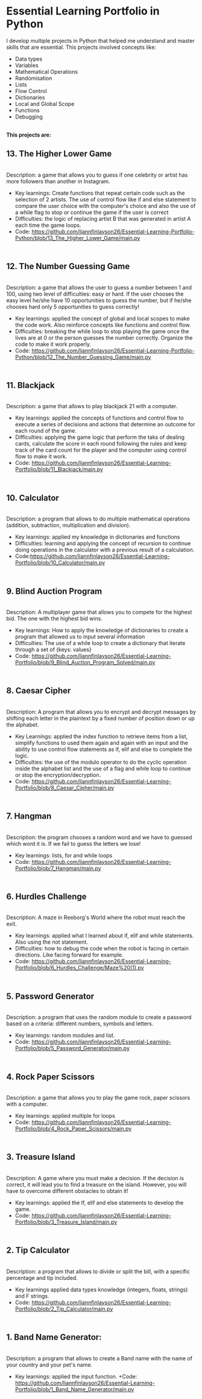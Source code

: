 # Essential Learning Portfolio in Python

I develop multiple projects in Python that helped me understand and master skills that are essential. This projects involved concepts like:
+ Data types
+ Variables
+ Mathematical Operations
+ Randomisation
+ Lists
+ Flow Control
+ Dictionaries
+ Local and Global Scope
+ Functions
+ Debugging

<br>**This projects are:**

## **13. The Higher Lower Game** 
<br> Description: a game that allows you to guess if one celebrity or artist has more followers than another in Instagram.
+ Key learnings: Create functions that repeat certain code such as the selection of 2 artists. The use of control flow like if and else statement to compare the user choice with the computer's choice and also the use of a while flag to stop or continue the game if the user is correct
+ Difficulties: the logic of replacing artist B that was generated in artist A each time the game loops.
+ Code: https://github.com/liannfinlayson26/Essential-Learning-Portfolio-Python/blob/13_The_Higher_Lower_Game/main.py
## <br>**12. The Number Guessing Game**
<br> Description: a game that allows the user to guess a number between 1 and 100, using two level of difficulties: easy or hard. If the user chooses the easy level he/she have 10 opportunities to guess the number, but if he/she chooses hard only 5 opportunities to guess correctly!
+ Key learnings: applied the concept of global and local scopes to make the code work. Also reinforce concepts like functions and control flow.
+ Difficulties: breaking the while loop to stop playing the game once the lives are at 0 or the person guesses the number correctly. Organize the code to make it work properly.
+ Code: https://github.com/liannfinlayson26/Essential-Learning-Portfolio-Python/blob/12_The_Number_Guessing_Game/main.py
## <br>**11. Blackjack**
<br> Description: a game that allows to play blackjack 21 with a computer. 
+ Key learnings: applied the concepts of functions and control flow to execute a series of decisions and actions that determine an outcome for each round of the game.
+ Difficulties: applying the game logic that perform the taks of dealing cards, calculate the score in each round following the rules and keep track of the card count for the player and the computer using control flow to make it work.
+ Code: https://github.com/liannfinlayson26/Essential-Learning-Portfolio/blob/11_Blackjack/main.py
## <br>**10. Calculator**
<br> Description: a program that allows to do multiple mathematical operations (addition, subtraction, multiplication and division).
+ Key learnings: applied my knowledge in dictionaries and functions
+ Difficulties: learning and applying the concept of recursion to continue doing operations in the calculator with a previous result of a calculation.
+ Code:https://github.com/liannfinlayson26/Essential-Learning-Portfolio/blob/10_Calculator/main.py
## <br> **9. Blind Auction Program**
<br> Description: A multiplayer game that allows you to compete for the highest bid. The one with the highest bid wins.
+ Key learnings: How to apply the knowledge of dictionaries to create a program that allowed us to input several information
+  Difficulties: The use of a while loop to create a dictionary that iterate through a set of {keys: values}
+  Code: https://github.com/liannfinlayson26/Essential-Learning-Portfolio/blob/9_Blind_Auction_Program_Solved/main.py 
## <br> **8. Caesar Cipher**
<br> Description: A program that allows you to encrypt and decrypt messages by shifting each letter in the plaintext by a fixed number of position down or up the alphabet.
+  Key Learnings: applied the index function to retrieve items from a list, simplify functions to used them again and again with an input and the ability to use control flow statements as if, elif and else to complete the logic.
+  Difficulties: the use of the modulo operator to do the cyclic operation inside the alphabet list and the use of a flag and while loop to continue or stop the encryption/decryption.
+  Code: https://github.com/liannfinlayson26/Essential-Learning-Portfolio/blob/8_Caesar_Cipher/main.py
## <br> **7. Hangman**
<br> Description: the program chooses a random word and we have to guessed which word it is. If we fail to guess the letters we lose!
+ Key learnings: lists, for and while loops
+ Code: https://github.com/liannfinlayson26/Essential-Learning-Portfolio/blob/7_Hangman/main.py

## <br> **6. Hurdles Challenge**
<br> Description: A maze in Reeborg's World where the robot must reach the exit.
+ Key learnings: applied what I learned about if, elif and while statements. Also using the not statement.
+ Difficulties: how to debug the code when the robot is facing in certain directions. Like facing forward for example.
+ Code: https://github.com/liannfinlayson26/Essential-Learning-Portfolio/blob/6_Hurdles_Challenge/Maze%20(1).py
## <br> **5. Password Generator**
<br> Description: a program that uses the random module to create a password based on a criteria: different numbers, symbols and letters.
+ Key learnings: random modules and list.
+ Code: https://github.com/liannfinlayson26/Essential-Learning-Portfolio/blob/5_Password_Generator/main.py

## <br> **4. Rock Paper Scissors**
<br> Description: a game that allows you to play the game rock, paper scissors with a computer. 
+ Key learnings: applied multiple for loops
+ Code: https://github.com/liannfinlayson26/Essential-Learning-Portfolio/blob/4_Rock_Paper_Scissors/main.py
## <br>**3. Treasure Island**
<br> Description: A game where you must make a decision. If the decision is correct, it will lead you to find a treasure on the island. However, you will have to overcome different obstacles to obtain it!
+ Key learnings: applied the If, elif and else statements to develop the game.
+ Code: https://github.com/liannfinlayson26/Essential-Learning-Portfolio/blob/3_Treasure_Island/main.py

## <br>**2. Tip Calculator**
<br> Description: a program that allows to divide or split the bill, with a specific percentage and tip included.
+ Key learnings applied data types knowledge (integers, floats, strings) and F strings.
+ Code: https://github.com/liannfinlayson26/Essential-Learning-Portfolio/blob/2_Tip_Calculator/main.py

## <br>**1. Band Name Generator:**
<br> Description: a program that allows to create a Band name with the name of your country and your pet's name.
+ Key learnings: applied the input function.
+Code: https://github.com/liannfinlayson26/Essential-Learning-Portfolio/blob/1_Band_Name_Generator/main.py
